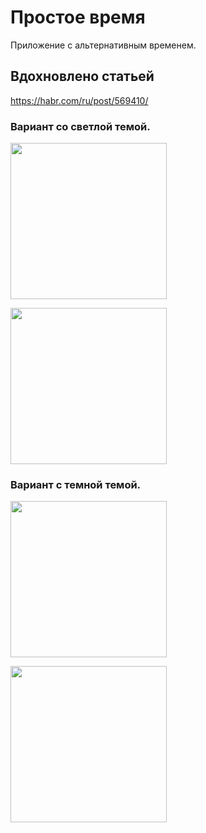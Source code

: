 # Простое время

Приложение с альтернативным временем.

## Вдохновлено статьей
https://habr.com/ru/post/569410/

### Вариант со светлой темой.
[<img src="https://user-images.githubusercontent.com/51529891/155013757-7e3aef27-3fa9-4814-9811-7801141f9e95.png" width="250"/>](https://user-images.githubusercontent.com/51529891/155013757-7e3aef27-3fa9-4814-9811-7801141f9e95.png)
<!-- [Screenshot_1645470120] -->
<!-- ![Screenshot_1645470125] -->
[<img src="https://user-images.githubusercontent.com/51529891/155014026-034ce97d-bd42-4fba-b31f-f5d788d5d638.png" width="250"/>](https://user-images.githubusercontent.com/51529891/155014026-034ce97d-bd42-4fba-b31f-f5d788d5d638.png)

### Вариант с темной темой.

[<img src=https://user-images.githubusercontent.com/51529891/155015445-a4c6ffd3-0aa7-492b-9a56-7fcc895bcd7d.jpg width="250"/>](https://user-images.githubusercontent.com/51529891/155015445-a4c6ffd3-0aa7-492b-9a56-7fcc895bcd7d.jpg)

[<img src=https://user-images.githubusercontent.com/51529891/155015441-90029b02-c3b7-4948-84e7-754a70c4e731.jpg width="250"/>](https://user-images.githubusercontent.com/51529891/155015441-90029b02-c3b7-4948-84e7-754a70c4e731.jpg)

